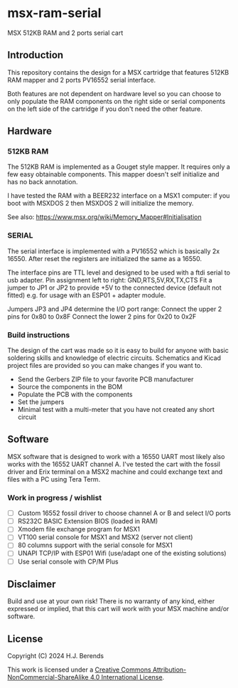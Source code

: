 ﻿# msx-ram-serial
 MSX 512KB RAM and 2 ports serial cart

## Introduction

This repository contains the design for a MSX cartridge that features 512KB RAM mapper and 2 ports PV16552 serial interface.

Both features are not dependent on hardware level so you can choose to only populate the RAM components on the right side or serial components on the left side of the 
cartridge if you don't need the other feature.   

## Hardware

### 512KB RAM
The 512KB RAM is implemented as a Gouget style mapper. It requires only a few easy obtainable components. This mapper doesn't self initialize and has no back annotation.

I have tested the RAM with a BEER232 interface on a MSX1 computer: if you boot with MSXDOS 2 then MSXDOS 2 will initialize the memory. 

See also: https://www.msx.org/wiki/Memory_Mapper#Initialisation

### SERIAL

The serial interface is implemented with a PV16552 which is basically 2x 16550. After reset the registers are initialized the same as a 16550. 

The interface pins are TTL level and designed to be used with a ftdi serial to usb adapter.
Pin assignment left to right: GND,RTS,5V,RX,TX,CTS
Fit a jumper to JP1 or JP2 to provide +5V to the connected device (default not fitted) e.g. for usage with an ESP01 + adapter module.  

Jumpers JP3 and JP4 determine the I/O port range:
Connect the upper 2 pins for 0x80 to 0x8F
Connect the lower 2 pins for 0x20 to 0x2F

### Build instructions

The design of the cart was made so it is easy to build for anyone with basic soldering skills and knowledge of electric circuits.  Schematics and Kicad project files are provided so you can make changes if you want to. 

 - Send the Gerbers ZIP file to your favorite PCB manufacturer
 - Source the components in the BOM
 - Populate the PCB with the components
 - Set the jumpers
 - Minimal test with a multi-meter that you have not created any short circuit

## Software

MSX software that is designed to work with a 16550 UART most likely also works with the 16552 UART channel A. I've tested the cart with the fossil driver and Erix terminal on a MSX2 machine and could exchange text and files with a PC using Tera Term.

### Work in progress / wishlist

 - [ ] Custom 16552 fossil driver to choose channel A or B and select I/O ports
 - [ ] RS232C BASIC Extension BIOS (loaded in RAM)
 - [ ] Xmodem file exchange program for MSX1
 - [ ] VT100 serial console for MSX1 and MSX2 (server not client)
 - [ ] 80 columns support with the serial console for MSX1
 - [ ] UNAPI TCP/IP with ESP01 Wifi (use/adapt one of the existing solutions)
 - [ ] Use serial console with CP/M Plus

## Disclaimer
Build and use at your own risk! There is no warranty of any kind, either expressed or implied, that this cart will work with your MSX machine and/or software. 

## License

Copyright (C) 2024 H.J. Berends

This work is licensed under a <a href="http://creativecommons.org/licenses/by-nc-sa/4.0/" rel="nofollow">Creative Commons Attribution-NonCommercial-ShareAlike 4.0 International License</a>.
